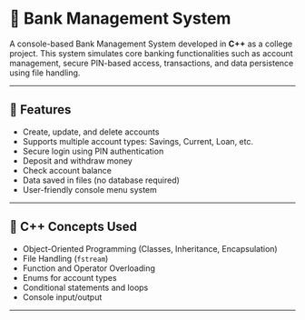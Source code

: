 # 🏦 Bank Management System

A console-based Bank Management System developed in **C++** as a college project. This system simulates core banking functionalities such as account management, secure PIN-based access, transactions, and data persistence using file handling.

---

## 📌 Features

- Create, update, and delete accounts
- Supports multiple account types: Savings, Current, Loan, etc.
- Secure login using PIN authentication
- Deposit and withdraw money
- Check account balance
- Data saved in files (no database required)
- User-friendly console menu system

---

## 🧠 C++ Concepts Used

- Object-Oriented Programming (Classes, Inheritance, Encapsulation)
- File Handling (`fstream`)
- Function and Operator Overloading
- Enums for account types
- Conditional statements and loops
- Console input/output

---

